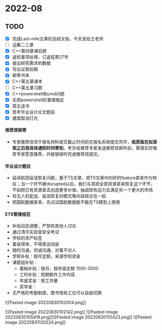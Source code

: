 # 2022-08 

## TODO 
- [x] 完成Last-mile文章的总结文档，今天发给王老师
- [ ] 运筹二三章
- [x] C++第四章课后题
- [x] 返校事项处理，订返程票27号
- [x] 提出研究需求的数据
- [x] 写出议案初稿
- [x] 邮寄书本
- [x] C++第五章课本
- [ ] C++第五章习题
- [x] C++powershell和cmd问题
- [x] 先把powershell的事情搞定
- [x] 周五送书
- [x] 思考毕业设计论文题目
- [x] 键盘取消灯光

#### 推荐信邮寄
 - 专家推荐信须于报名材料提交截止时间前在报名系统提交完毕，**纸质版在拟录取之后按具体通知时间寄到**。考生给推荐专家发送推荐信邮件前，需落实好推荐专家愿意推荐，并能够按时完成推荐信提交。

#### 毕业设计题目
- 延续航班延误恢复问题，基于TS文章，把TS文章中的好的feature拿来作为特征；当一个环节被disrupted以后，我们与其把全部资源拿来恢复这个环节，不如把已有资源拿去创造更多价值，抽调现有运力去满足另一个更大的市场
- 将无人机配送、延误恢复的模式等内容结合在一起
- 把国航数据拿来，先试试国航数据能不能在TS模型上使用

#### ETS管理规范
- 补贴动态调整，严禁和其他人讨论
- 通过清华实验室安全考试
- 学校的资产标签
- 着装得体，不得穿运动装
- 随时沟通，坦诚沟通，对事不对人
- 学校补贴：按月定额，来源学校资金
- 课题组补贴：
	- 基础补贴：按月，按年级定额 1500-3000
	- 工时补贴：短期额外工作内容
	- 年底奖金：按工作量
	- 奖学金：
- 无严格的考勤制度，图书馆和工位可以自由切换


















![[Pasted image 20220830102004.png]]

![[Pasted image 20220830102142.png]]
![[Pasted image 20220830105418.png]]![[Pasted image 20220830110423.png]]
![[Pasted image 20220831120224.png]]
